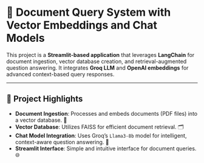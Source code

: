 # 📄 Document Query System with Vector Embeddings and Chat Models

This project is a **Streamlit-based application** that leverages **LangChain** for document ingestion, vector database creation, and retrieval-augmented question answering. It integrates **Groq LLM** and **OpenAI embeddings** for advanced context-based query responses.

---

## 🌟 Project Highlights

- **Document Ingestion**: Processes and embeds documents (PDF files) into a vector database. 📂
- **Vector Database**: Utilizes FAISS for efficient document retrieval. 🗂️
- **Chat Model Integration**: Uses Groq’s `Llama3-8b` model for intelligent, context-aware question answering. 🤖
- **Streamlit Interface**: Simple and intuitive interface for document queries. 🌐
